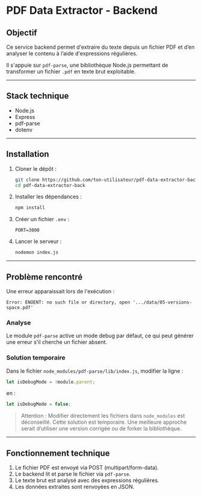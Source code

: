 # PDF Data Extractor - Backend

## Objectif

Ce service backend permet d'extraire du texte depuis un fichier PDF et d’en analyser le contenu à l’aide d'expressions régulières.

Il s'appuie sur `pdf-parse`, une bibliothèque Node.js permettant de transformer un fichier `.pdf` en texte brut exploitable.

---

## Stack technique

- Node.js
- Express
- pdf-parse
- dotenv

---

## Installation

1. Cloner le dépôt :

   ```bash
   git clone https://github.com/ton-utilisateur/pdf-data-extractor-back.git
   cd pdf-data-extractor-back
   ```

2. Installer les dépendances :

   ```bash
   npm install
   ```

3. Créer un fichier `.env` :

   ```env
   PORT=3000
   ```

4. Lancer le serveur :

   ```bash
   nodemon index.js
   ```

---

## Problème rencontré

Une erreur apparaissait lors de l'exécution :

```
Error: ENOENT: no such file or directory, open '.../data/05-versions-space.pdf'
```

### Analyse

Le module `pdf-parse` active un mode debug par défaut, ce qui peut générer une erreur s'il cherche un fichier absent.

### Solution temporaire

Dans le fichier `node_modules/pdf-parse/lib/index.js`, modifier la ligne :

```js
let isDebugMode = !module.parent;
```

en :

```js
let isDebugMode = false;
```

> Attention : Modifier directement les fichiers dans `node_modules` est déconseillé. Cette solution est temporaire. Une meilleure approche serait d’utiliser une version corrigée ou de forker la bibliothèque.

---

## Fonctionnement technique

1. Le fichier PDF est envoyé via POST (multipart/form-data).
2. Le backend lit et parse le fichier via `pdf-parse`.
3. Le texte brut est analysé avec des expressions régulières.
4. Les données extraites sont renvoyées en JSON.